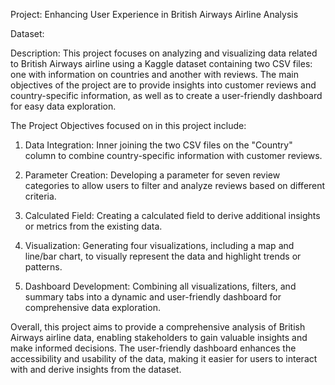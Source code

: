 Project: Enhancing User Experience in British Airways Airline Analysis

Dataset: 

Description:  This project focuses on analyzing and visualizing data related to British Airways airline using a Kaggle dataset containing 
two CSV files: one with information on countries and another with reviews. The main objectives of the project are to provide insights into 
customer reviews and country-specific information, as well as to create a user-friendly dashboard for easy data exploration.



The Project Objectives focused on in this project include:



1. Data Integration: Inner joining the two CSV files on the "Country" column to combine country-specific information with customer reviews.

2. Parameter Creation: Developing a parameter for seven review categories to allow users to filter and analyze reviews based on different criteria.

3. Calculated Field: Creating a calculated field to derive additional insights or metrics from the existing data.

4. Visualization: Generating four visualizations, including a map and line/bar chart, to visually represent the data and highlight trends or patterns.

5. Dashboard Development: Combining all visualizations, filters, and summary tabs into a dynamic and user-friendly dashboard for comprehensive data exploration.



Overall, this project aims to provide a comprehensive analysis of British Airways airline data, enabling stakeholders to gain valuable insights and make informed decisions. The user-friendly dashboard enhances the accessibility and usability of the data, making it easier for users to interact with and derive insights from the dataset.
